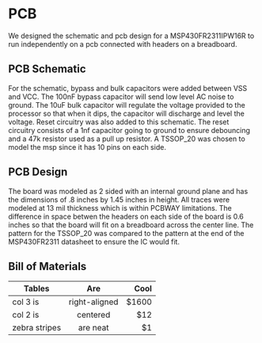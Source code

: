 # PCB 
We designed the schematic and pcb design for a MSP430FR2311IPW16R to run independently on a pcb connected with headers on a breadboard.

## PCB Schematic
For the schematic, bypass and bulk capacitors were added between VSS and VCC.
The 100nF bypass capacitor will send low level AC noise to ground.
The 10uF bulk capacitor will regulate the voltage provided to the processor so that when it dips, the capacitor will discharge and level the voltage.
Reset circuitry was also added to this schematic. The reset circuitry consists of a 1nf capacitor going to ground to ensure debouncing and a 47k resistor used as a pull up resistor. A TSSOP_20 was chosen to model the msp since it has 10 pins on each side. 

## PCB Design
The board was modeled as 2 sided with an internal ground plane and has the dimensions of .8 inches by 1.45 inches in height. 
All traces were modeled at 13 mil thickness which is within PCBWAY limitations.
The difference in space betwen the headers on each side of the board is 0.6 inches so that the board will fit on a breadboard across the center line.
The pattern for the TSSOP_20 was compared to the pattern at the end of the MSP430FR2311 datasheet to ensure the IC would fit. 

## Bill of Materials



| Tables        | Are           | Cool  |
| ------------- |:-------------:| -----:|
| col 3 is      | right-aligned | $1600 |
| col 2 is      | centered      |   $12 |
| zebra stripes | are neat      |    $1 |
